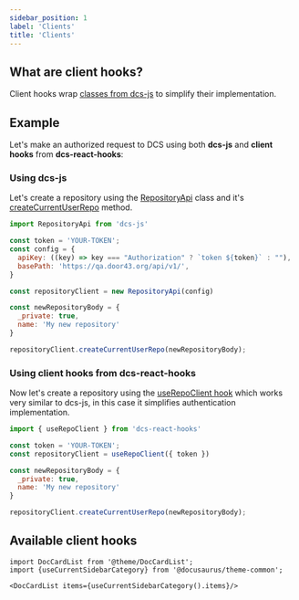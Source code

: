 ```yaml
---
sidebar_position: 1
label: 'Clients'
title: 'Clients'
---
```


## What are client hooks?

Client hooks wrap [classes from dcs-js](https://github.com/unfoldingWord/dcs-js/blob/master/documentation/modules.md#classes) to simplify their implementation.

## Example

Let's make an authorized request to DCS using both **dcs-js** and **client hooks** from **dcs-react-hooks**:

### Using dcs-js

Let's create a repository using the [RepositoryApi](https://github.com/unfoldingWord/dcs-js/blob/master/documentation/classes/RepositoryApi.md) class and it's [createCurrentUserRepo](https://github.com/unfoldingWord/dcs-js/blob/master/documentation/classes/RepositoryApi.md#-createcurrentuserrepo) method.

```js
import RepositoryApi from 'dcs-js'

const token = 'YOUR-TOKEN';
const config = {
  apiKey: ((key) => key === "Authorization" ? `token ${token}` : ""),
  basePath: 'https://qa.door43.org/api/v1/',
} 

const repositoryClient = new RepositoryApi(config)

const newRepositoryBody = {
  _private: true,
  name: 'My new repository'
}

repositoryClient.createCurrentUserRepo(newRepositoryBody);
```

### Using client hooks from dcs-react-hooks

Now let's create a repository using the [useRepoClient hook](https://github.com/unfoldingWord/dcs-js/blob/master/documentation/classes/RepositoryApi.md) which works very similar to dcs-js, in this case it simplifies authentication implementation.

```js
import { useRepoClient } from 'dcs-react-hooks'

const token = 'YOUR-TOKEN';
const repositoryClient = useRepoClient({ token })

const newRepositoryBody = {
  _private: true,
  name: 'My new repository'
}

repositoryClient.createCurrentUserRepo(newRepositoryBody);
```

## Available client hooks

```mdx-code-block
import DocCardList from '@theme/DocCardList';
import {useCurrentSidebarCategory} from '@docusaurus/theme-common';

<DocCardList items={useCurrentSidebarCategory().items}/>
```
